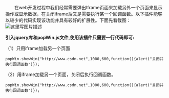 &emsp;&emsp;在web开发过程中我们经常需要弹出Iframe页面来加载另外一个页面来显示操作或显示数据，在关闭iframe后又是需要执行某一个回调函数。以下插件能够以较少的代码实现该功能并具有较好的扩展性。下面先看截图：
![这里写图片描述](http://img.blog.csdn.net/20150830210804794)

**引入jquery库和popWin.js文件,使用该插件只需要一行代码即可:**

（1）只用iframe加载另一个页面

`
popWin.showWin("http://www.csdn.net",1000,600,function(){alert("关闭并执行回调函数")});
`

（2）用iframe加载另一个页面，关闭后执行回调函数。

`
popWin.showWin("http://www.csdn.net",1000,600,function(){alert("关闭并执行回调函数")}); 
`